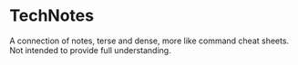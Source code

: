 # TechNotes
A connection of notes, terse and dense, more like command cheat sheets. Not intended to provide full understanding.

